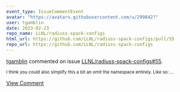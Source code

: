 ```yaml
---
event_type: IssueCommentEvent
avatar: "https://avatars.githubusercontent.com/u/299842?"
user: tgamblin
date: 2023-02-23
repo_name: LLNL/radiuss-spack-configs
html_url: https://github.com/LLNL/radiuss-spack-configs/pull/55
repo_url: https://github.com/LLNL/radiuss-spack-configs
---
```


<a href='https://github.com/tgamblin' target='_blank'>tgamblin</a> commented on issue <a href='https://github.com/LLNL/radiuss-spack-configs/pull/55' target='_blank'>LLNL/radiuss-spack-configs#55</a>.

<small>I think you could also simplify this a bit an omit the namespace entirely.  Like so:...</small>

<a href='https://github.com/LLNL/radiuss-spack-configs/pull/55' target='_blank'>View Comment</a>